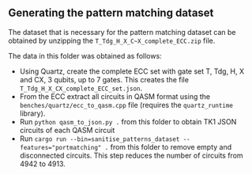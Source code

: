 ## Generating the pattern matching dataset

The dataset that is necessary for the pattern matching dataset
can be obtained by unzipping the `T_Tdg_H_X_C~X_complete_ECC.zip`
file.

The data in this folder was obtained as follows:

- Using Quartz, create the complete ECC set with gate set T, Tdg, H, X and CX, 3 qubits, up to 7 gates. This creates the file `T_Tdg_H_X_CX_complete_ECC_set.json`.
- From the ECC extract all circuits in QASM format using the `benches/quartz/ecc_to_qasm.cpp` file (requires the `quartz_runtime` library).
- Run `python qasm_to_json.py .` from this folder to obtain TK1 JSON circuits of each QASM circuit
- Run `cargo run --bin=sanitise_patterns_dataset --features="portmatching" .` from this folder to remove empty and disconnected circuits. This step reduces the number of circuits from 4942 to 4913.